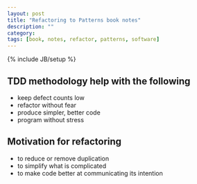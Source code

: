 ```yaml
---
layout: post
title: "Refactoring to Patterns book notes"
description: ""
category: 
tags: [book, notes, refactor, patterns, software]
---
```

{% include JB/setup %}

## TDD methodology help with the following

* keep defect counts low
* refactor without fear
* produce simpler, better code
* program without stress

## Motivation for refactoring

* to reduce or remove duplication
* to simplify what is complicated
* to make code better at communicating its intention
